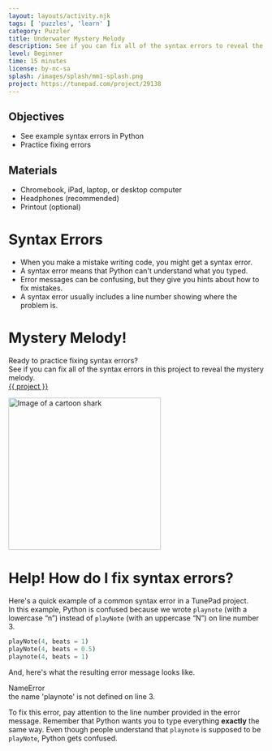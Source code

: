 ```yaml
---
layout: layouts/activity.njk
tags: [ 'puzzles', 'learn' ]
category: Puzzler
title: Underwater Mystery Melody
description: See if you can fix all of the syntax errors to reveal the mystery melody!
level: Beginner
time: 15 minutes
license: by-nc-sa
splash: /images/splash/mm1-splash.png
project: https://tunepad.com/project/29138
---
```

## Objectives
* See example syntax errors in Python
* Practice fixing errors

## Materials
* Chromebook, iPad, laptop, or desktop computer
* Headphones (recommended)
* Printout (optional)

# Syntax Errors
* When you make a mistake writing code, you might get a syntax error. 
* A syntax error means that Python can't understand what you typed.
* Error messages can be confusing, but they give you hints about how to fix mistakes. 
* A syntax error usually includes a line number showing where the problem is.

# Mystery Melody!
Ready to practice fixing syntax errors?  
See if you can fix all of the syntax errors in this project to reveal the mystery melody.  
[{{ project }}]({{project}})

<a href="{{ project }}" target="_blank">
<img src="/images/mystery-melody-1.png" alt="Image of a cartoon shark" width="300px" style="margin: 0"></a>

# Help! How do I fix syntax errors?
Here's a quick example of a common syntax error in a TunePad project.  
In this example, Python is confused because we wrote `playnote` (with a lowercase “n”) instead of `playNote` (with an uppercase “N”) 
on line number 3.

```python
playNote(4, beats = 1)
playNote(4, beats = 0.5)
playnote(4, beats = 1)
```
And, here's what the resulting error message looks like.
<div class="error-message">
    <div class="error-name">
        <i class="fas fa-exclamation-circle"></i>NameError
    </div>
    <div class="error-description">the name 'playnote' is not defined on line 3.</div>
</div>

To fix this error, pay attention to the line number provided in the error message. 
Remember that Python wants you to type everything **exactly** the same way. 
Even though people understand that `playnote` is supposed to be `playNote`, Python gets 
confused.
